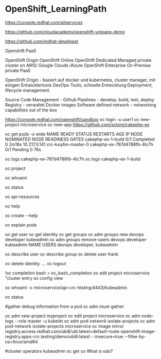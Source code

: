 # OpenShift_LearningPath

https://console.redhat.com/allservices

https://github.com/cloudacademy/openshift-voteapp-demo

https://github.com/redhat-developer

Openshift PaaS

OpenShift Origin
OpenShift Online
OpenShift Dedicated Managed private cluster on AWS/ Google Clouds /Azure
OpenShift Enterprise On-Premise private PaaS

OpenShift Origin - basiert auf docker und kubernetes, cluster manager, mit einigen Entwicklertools DevOps-Tools, schnelle Entwicklung Deployment, lifecycle management.

Source Code Management - Github
Pipelines - develop, build, test, deploy
Registry - verwaltet Docker images
Software defined network - networking capabilities out of the box

https://console.redhat.com/openshift/sandbox
oc login -u user1
oc new-project microservice
oc new-app https://github.com/sclorg/cakephp-ex

oc get pods -o wide
NAME                          READY   STATUS      RESTARTS   AGE     IP             NODE                 NOMINATED NODE   READINESS GATES
cakephp-ex-1-build            0/1     Completed   0          2m18s   10.217.0.141   crc-ksq4m-master-0   <none>           <none>
cakephp-ex-787d4788fb-4lc7h   0/1     Pending     0          76s     <none>         <none>               <none>           <none>

oc logs cakephp-ex-787d4788fb-4lc7h
oc logs cakephp-ex-1-build

oc project

oc whoami

oc status

oc api-resources

oc help

oc create --help

oc explain pods

oc get user
oc get identity
oc get groups
oc adm groups new devops developer kubeadmin
oc adm groups remove-users devops developer kubeadmin
NAME     USERS
devops   developer, kubeadmin

oc describe user
oc describe group
oc delete user frank

oc delete identity ....
oc logout

!oc completion bash > oc_bash_completion
oc edit project microservice
"cluster entry
oc config view

oc whoami -c
microservice/api-crc-testing:6443/kubeadmin

oc status

#gather debug information from a pod
oc adm must-gather

oc adm new-project myproject
oc edit project microservice
oc adm node-logs --role master -u kubelet
oc adm pod-network isolate-projects
oc adm pod-network isolate-projects microservice
oc image mirror registry.access.redhat.com/ubi8/ubi:latest=default-route-openshift-image-registry.apps-crc.testing/demo/ubi8:latest --insecure=true --filter-by-os=linux/amd64

#cluster operators kubeadmin
oc get co
What is odo?









